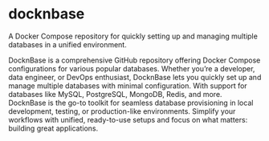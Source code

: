 # docknbase
A Docker Compose repository for quickly setting up and managing multiple databases in a unified environment.

DocknBase is a comprehensive GitHub repository offering Docker Compose configurations for various popular databases. Whether you’re a developer, data engineer, or DevOps enthusiast, DocknBase lets you quickly set up and manage multiple databases with minimal configuration. With support for databases like MySQL, PostgreSQL, MongoDB, Redis, and more. DocknBase is the go-to toolkit for seamless database provisioning in local development, testing, or production-like environments. Simplify your workflows with unified, ready-to-use setups and focus on what matters: building great applications.
